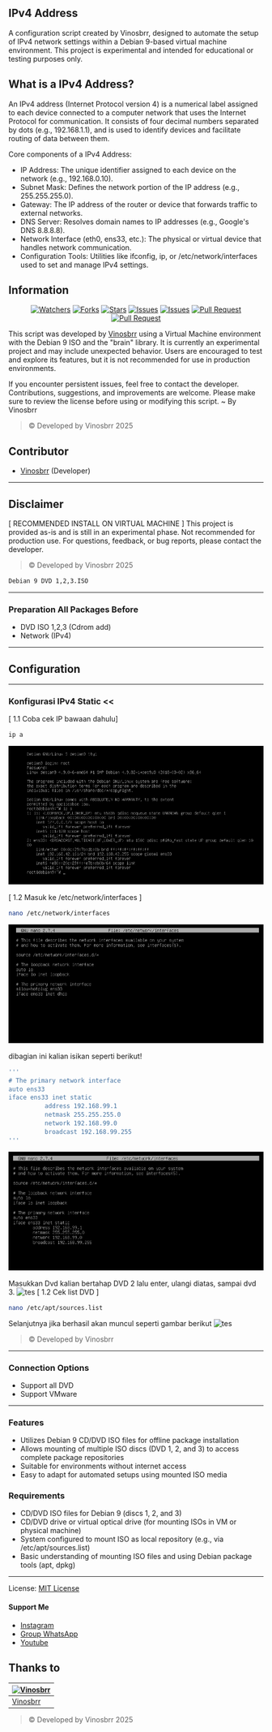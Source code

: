 ## IPv4 Address
A configuration script created by Vinosbrr, designed to automate the setup of IPv4 network settings within a Debian 9-based virtual machine environment. This project is experimental and intended for educational or testing purposes only.

## What is a IPv4 Address?
An IPv4 address (Internet Protocol version 4) is a numerical label assigned to each device connected to a computer network that uses the Internet Protocol for communication. It consists of four decimal numbers separated by dots (e.g., 192.168.1.1), and is used to identify devices and facilitate routing of data between them.

Core components of a IPv4 Address:
- IP Address: The unique identifier assigned to each device on the network (e.g., 192.168.0.10).
- Subnet Mask: Defines the network portion of the IP address (e.g., 255.255.255.0).
- Gateway: The IP address of the router or device that forwards traffic to external networks.
- DNS Server: Resolves domain names to IP addresses (e.g., Google's DNS 8.8.8.8).
- Network Interface (eth0, ens33, etc.): The physical or virtual device that handles network communication.
- Configuration Tools: Utilities like ifconfig, ip, or /etc/network/interfaces used to set and manage IPv4 settings.
  
## Information

<div align="center">
<a href="https://github.com/vinosbrr/Sbrr-Bot/watchers"><img title="Watchers" src="https://img.shields.io/github/watchers/vinosbrr/Sbrr-Bot?label=Watchers&color=green&style=flat-square"></a>
<a href="https://github.com/vinosbrr/Sbrr-Bot/network/members"><img title="Forks" src="https://img.shields.io/github/forks/vinosbrr/Sbrr-Bot?label=Forks&color=blue&style=flat-square"></a>
<a href="https://github.com/vinosbrr/Sbrr-Bot/stargazers"><img title="Stars" src="https://img.shields.io/github/stars/vinosbrr/Sbrr-Bot?label=Stars&color=yellow&style=flat-square"></a>
<a href="https://github.com/vinosbrr/Sbrr-Bot/issues"><img title="Issues" src="https://img.shields.io/github/issues/vinosbrr/Sbrr-Bot?label=Issues&color=success&style=flat-square"></a>
<a href="https://github.com/vinosbrr/Sbrr-Bot/issues?q=is%3Aissue+is%3Aclosed"><img title="Issues" src="https://img.shields.io/github/issues-closed/vinosbrr/Sbrr-Bot?label=Issues&color=red&style=flat-square"></a>
<a href="https://github.com/vinosbrr/Sbrr-Bot/pulls"><img title="Pull Request" src="https://img.shields.io/github/issues-pr/vinosbrr/Sbrr-Bot?label=PullRequest&color=success&style=flat-square"></a>
<a href="https://github.com/vinosbrr/Sbrr-Bot/pulls?q=is%3Apr+is%3Aclosed"><img title="Pull Request" src="https://img.shields.io/github/issues-pr-closed/vinosbrr/Sbrr-Bot?label=PullRequest&color=red&style=flat-square"></a>
</div>



This script was developed by [Vinosbrr](https://github.com/vinosbrr) using a Virtual Machine environment with the Debian 9 ISO and the "brain" library. It is currently an experimental project and may include unexpected behavior. Users are encouraged to test and explore its features, but it is not recommended for use in production environments.

If you encounter persistent issues, feel free to contact the developer. Contributions, suggestions, and improvements are welcome. Please make sure to review the license before using or modifying this script. ~ By Vinosbrr
> © Developed by Vinosbrr 2025

## Contributor
- [Vinosbrr](https://github.com/vinosbrr) (Developer)


---
## Disclaimer
[ RECOMMENDED INSTALL ON VIRTUAL MACHINE ]
This project is provided as-is and is still in an experimental phase. Not recommended for production use. For questions, feedback, or bug reports, please contact the developer.
> © Developed by Vinosbrr 2025
```bash
Debian 9 DVD 1,2,3.ISO
```

---
### Preparation All Packages Before 
- DVD ISO 1,2,3 (Cdrom add) 
- Network (IPv4)

---
##  Configuration

---
###  Konfigurasi IPv4 Static <<
[ 1.1 Coba cek IP bawaan dahulu]
```bash
ip a
```
![tes](images/ipa.png)


[ 1.2 Masuk ke /etc/network/interfaces ]
```bash
nano /etc/network/interfaces
```
![tes](images/net1.png)

dibagian ini kalian isikan seperti berikut!

```bash
'''
# The primary network interface
auto ens33
iface ens33 inet static
          address 192.168.99.1
          netmask 255.255.255.0
          network 192.168.99.0
          broadcast 192.168.99.255
'''
```
![tes](images/net2.png)

Masukkan Dvd kalian bertahap DVD 2 lalu enter, ulangi diatas, sampai dvd 3.
![tes](images/dvd.png)
[ 1.2 Cek list DVD ]
```bash
nano /etc/apt/sources.list
```
Selanjutnya jika berhasil akan muncul seperti gambar berikut
![tes](images/list.png)

> © Developed by Vinosbrr
---
### Connection Options
- Support all DVD
- Support VMware

---
### Features 
- Utilizes Debian 9 CD/DVD ISO files for offline package installation
- Allows mounting of multiple ISO discs (DVD 1, 2, and 3) to access complete package repositories
- Suitable for environments without internet access
- Easy to adapt for automated setups using mounted ISO media

### Requirements
- CD/DVD ISO files for Debian 9 (discs 1, 2, and 3)
- CD/DVD drive or virtual optical drive (for mounting ISOs in VM or physical machine)
- System configured to mount ISO as local repository (e.g., via /etc/apt/sources.list)
- Basic understanding of mounting ISO files and using Debian package tools (apt, dpkg)

---
License: [MIT License](../LICENSE)

#### Support Me
- [Instagram](https://www.instagram.com/vinosbrr?igsh=MWJ6dXU1eXdzdWcwbw==)
- [Group WhatsApp](https://chat.whatsapp.com/KZmCzNMege942CH7qa7176)
- [Youtube](https://youtube.com/@wongesbrr?si=RQbf8_FRIju8ACCU)


## Thanks to
| [![Vinosbrr](https://github.com/vinosbrr.png?size=100)](https://github.com/vinosbrr)
| --- | 
| [Vinosbrr](https://github.com/vinosbrr) |
> © Developed by Vinosbrr 2025





